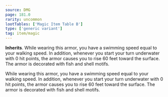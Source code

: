 ```yaml
---
source: DMG
page: 181.0
rarity: uncommon
lootTables: ['Magic Item Table B']
type: ['generic variant']
tag: item/magic
---
```


**Inherits**. While wearing this armor, you have a swimming speed equal to your walking speed. In addition, whenever you start your turn underwater with 0 hit points, the armor causes you to rise 60 feet toward the surface. The armor is decorated with fish and shell motifs.


While wearing this armor, you have a swimming speed equal to your walking speed. In addition, whenever you start your turn underwater with 0 hit points, the armor causes you to rise 60 feet toward the surface. The armor is decorated with fish and shell motifs.


